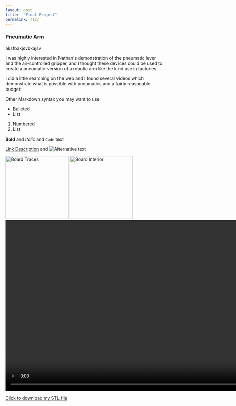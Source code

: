 ```yaml
---
layout: post
title:  "Final Project"
permalink: /12/
---
```


### Pneumatic Arm

aksfbakjsvbkajsv

I was highly interested in Nathan's demonstration of the pneumatic lever and the air-controlled gripper, and I thought these devices could be used to create a pneumatic-version of a robotic arm like the kind use in factories.

I did a little searching on the web and I found several videos which demonstrate what is possible with pneumatics and a fairly reasonable budget:

Other Markdown syntax you may want to use:

- Bulleted
- List

1. Numbered
2. List

**Bold** and _Italic_ and `Code` text

<!-- You can include comments that will not be translated to HTML -->

<!-- You can include links and images in the following format: -->

[Link Description](url) and ![Alternative text](motor.jpg)


<!-- Or, you can also directly include HTML, for example to make a split image -->

<img src="board1.jpg" alt="Board Traces" style="height: 200px; max-width: 48%">
<img src="board2.jpg" alt="Board Interior" style="height: 200px; max-width: 48%">


<!-- You can also use HTML tags to include a video -->
<video width="955" height="541" controls>
	<source src="demo.mp4" type="video/mp4">
</video>

<!-- Or to add a download link to any (reasonably small) file in your permalink directory -->

<a href='cube.stl' download>Click to download my STL file</a>
